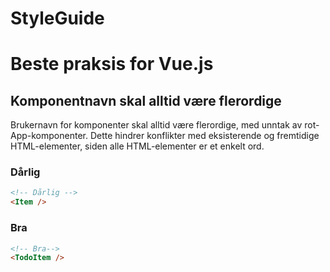 # StyleGuide

# Beste praksis for Vue.js

## Komponentnavn skal alltid være flerordige

Brukernavn for komponenter skal alltid være flerordige, med unntak av rot-App-komponenter. Dette hindrer konflikter med eksisterende og fremtidige HTML-elementer, siden alle HTML-elementer er et enkelt ord.

### <span class="text-danger">Dårlig</span>

```html
<!-- Dårlig -->
<Item />
```

### Bra

```html
<!-- Bra-->
<TodoItem />
```
